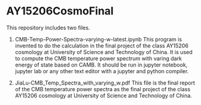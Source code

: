 # AY15206CosmoFinal
This repository includes two files.
1. CMB-Temp-Power-Spectra-varying-w-latest.ipynb
This program is invented to do the calculation in the final project of the class AY15206 cosmology at University of Science and Technology of China.
It is used to compute the CMB temperature power spectrum with varing dark energy of state based on CAMB.
It should be run in jupyter notebook, jupyter lab or any other text editor with a jupyter and python compiler.

2. JiaLu-CMB_Temp_Spectra_with_varying_w.pdf
This file is the final report of the CMB temperature power spectra as the final project of the class AY15206 cosmology at University of Science and Technology of China.
